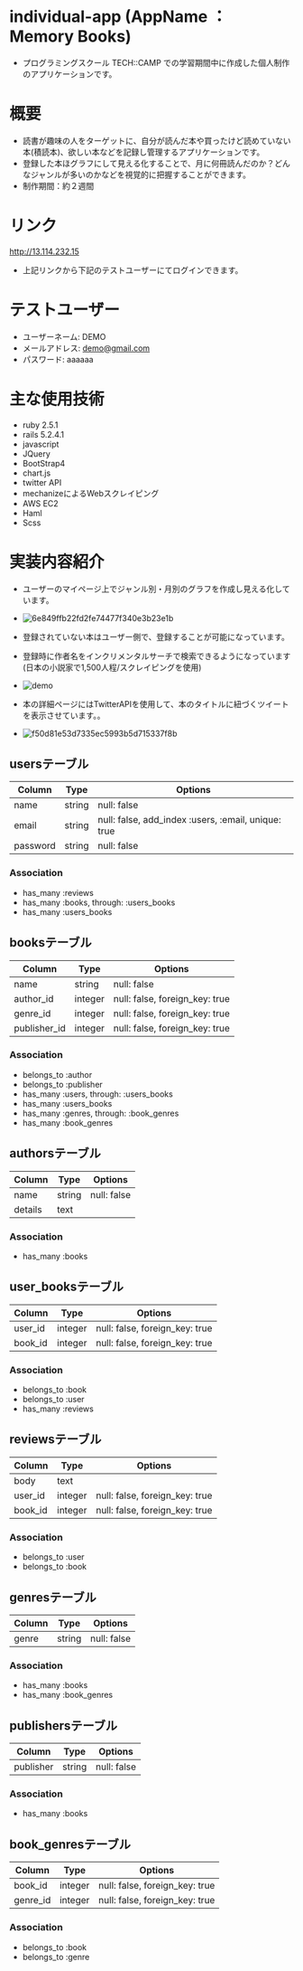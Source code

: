 # individual-app (AppName ： Memory Books)

* プログラミングスクール TECH::CAMP での学習期間中に作成した個人制作のアプリケーションです。

# 概要

* 読書が趣味の人をターゲットに、自分が読んだ本や買ったけど読めていない本(積読本)、欲しい本などを記録し管理するアプリケーションです。
* 登録した本ほグラフにして見える化することで、月に何冊読んだのか？どんなジャンルが多いのかなどを視覚的に把握することができます。
* 制作期間：約２週間


# リンク

http://13.114.232.15
* 上記リンクから下記のテストユーザーにてログインできます。

# テストユーザー

* ユーザーネーム: DEMO
* メールアドレス: demo@gmail.com
* パスワード: aaaaaa


# 主な使用技術

* ruby 2.5.1
* rails 5.2.4.1
* javascript
* JQuery
* BootStrap4
* chart.js
* twitter API
* mechanizeによるWebスクレイピング
* AWS EC2
* Haml
* Scss

# 実装内容紹介

* ユーザーのマイページ上でジャンル別・月別のグラフを作成し見える化しています。
* ![6e849ffb22fd2fe74477f340e3b23e1b](https://user-images.githubusercontent.com/59963342/77434849-d46cce80-6e24-11ea-9708-b388b79ecb7d.gif)

* 登録されていない本はユーザー側で、登録することが可能になっています。
* 登録時に作者名をインクリメンタルサーチで検索できるようになっています(日本の小説家で1,500人程/スクレイピングを使用)
* ![demo](https://user-images.githubusercontent.com/59963342/77432352-49d6a000-6e21-11ea-9228-ba7be59d0df7.gif)

* 本の詳細ページにはTwitterAPIを使用して、本のタイトルに紐づくツイートを表示させています。。
* ![f50d81e53d7335ec5993b5d715337f8b](https://user-images.githubusercontent.com/59963342/77435249-6b398b00-6e25-11ea-9940-7531d290d7aa.gif)




## usersテーブル

|Column|Type|Options|
|------|----|-------|
|name|string|null: false|
|email|string|null: false, add_index :users, :email, unique: true|
|password|string|null: false|

### Association
- has_many :reviews
- has_many :books, through: :users_books
- has_many :users_books


## booksテーブル

|Column|Type|Options|
|------|----|-------|
|name|string|null: false|
|author_id|integer|null: false, foreign_key: true|
|genre_id|integer|null: false, foreign_key: true|
|publisher_id|integer|null: false, foreign_key: true|


### Association
- belongs_to :author
- belongs_to :publisher
- has_many :users, through: :users_books
- has_many :users_books
- has_many :genres, through: :book_genres
- has_many :book_genres




## authorsテーブル

|Column|Type|Options|
|------|----|-------|
|name|string|null: false|
|details|text||


### Association
- has_many :books


## user_booksテーブル
|Column|Type|Options|
|------|----|-------|
|user_id|integer|null: false, foreign_key: true|
|book_id|integer|null: false, foreign_key: true|

### Association
- belongs_to :book
- belongs_to :user
- has_many :reviews


## reviewsテーブル

|Column|Type|Options|
|------|----|-------|
|body|text||
|user_id|integer|null: false, foreign_key: true|
|book_id|integer|null: false, foreign_key: true|

### Association
- belongs_to :user
- belongs_to :book


## genresテーブル

|Column|Type|Options|
|------|----|-------|
|genre|string|null: false|

### Association
- has_many :books
- has_many :book_genres

## publishersテーブル

|Column|Type|Options|
|------|----|-------|
|publisher|string|null: false|

### Association
- has_many :books


## book_genresテーブル
|Column|Type|Options|
|------|----|-------|
|book_id|integer|null: false, foreign_key: true|
|genre_id|integer|null: false, foreign_key: true|

### Association
- belongs_to :book
- belongs_to :genre